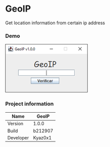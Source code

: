 # GeoIP
Get location information from certain ip address
### Demo
<img src="img/GeoIP.png" />

### Project information
|Name| GeoIP |
|----|--|
|Version|1.0.0|
|Build|b212907|
|Developer|Kyaz0x1|
